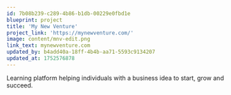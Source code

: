 ```yaml
---
id: 7b08b239-c289-4b86-b1db-00229e0fbd1e
blueprint: project
title: 'My New Venture'
project_link: 'https://mynewventure.com/'
image: content/mnv-edit.png
link_text: mynewventure.com
updated_by: b4add40a-18ff-4b4b-aa71-5593c9134207
updated_at: 1752576878
---
```

Learning platform helping individuals with a business idea to start, grow and succeed.
